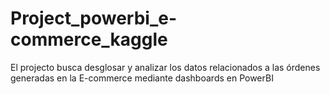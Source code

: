 # Project_powerbi_e-commerce_kaggle
El projecto busca desglosar y analizar los datos relacionados a las órdenes generadas en la E-commerce mediante dashboards en PowerBI
